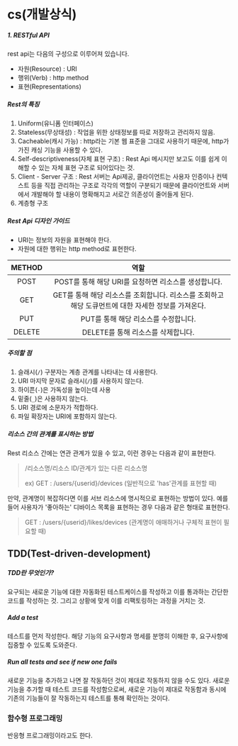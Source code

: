 # cs(개발상식)

##### 1. RESTful API

rest api는 다음의 구성으로 이루어져 있습니다.

- 자원(Resource) : URI
- 행위(Verb) : http method
- 표현(Representations)

##### Rest의 특징

1. Uniform(유니폼 인터페이스)
2. Stateless(무상태성) : 작업을 위한 상태정보를 따로 저장하고 관리하지 않음.
3. Cacheable(캐시 가능) : http라는 기본 웹 표준을 그대로 사용하기 때문에, http가 가진 캐싱 기능을 사용할 수 있다.
4. Self-descriptiveness(자체 표현 구조) : Rest Api 메시지만 보고도 이를 쉽게 이해할 수 있는 자체 표현 구조로 되어있다는 것.
5. Client - Server 구조 : Rest 서버는 Api제공, 클라이언트는 사용자 인증이나 컨텍스트 등을 직접 관리하는 구조로 각각의 역할이 구분되기 때문에 클라이언트와 서버에서 개발해야 할 내용이 명확해지고 서로간 의존성이 줄어들게 된다.
6. 계층형 구조

##### Rest Api 디자인 가이드

- URI는 정보의 자원을 표현해야 한다.
- 자원에 대한 행위는 http method로 표현한다.

| METHOD |                             역할                             |
| :----: | :----------------------------------------------------------: |
|  POST  |     POST를 통해 해당 URI를 요청하면 리소스를 생성합니다.     |
|  GET   | GET를 통해 해당 리소스를 조회합니다. 리소스를 조회하고 해당 도큐먼트에 대한 자세한 정보를 가져온다. |
|  PUT   |             PUT를 통해 해당 리소스를 수정합니다.             |
| DELETE |              DELETE를 통해 리소스를 삭제합니다.              |

##### 주의할 점

1. 슬래시(`/`) 구분자는 계층 관계를 나타내는 데 사용한다.
2. URI 마지막 문자로 슬래시(`/`)를 사용하지 않는다.
3. 하이픈(`-`)은 가독성을 높이는데 사용
4. 밑줄(`_`)은 사용하지 않는다.
5. URI 경로에 소문자가 적합하다.
6. 파일 확장자는 URI에 포함하지 않는다.



##### 리소스 간의 관계를 표시하는 방법

Rest 리소스 간에는 연관 관계가 있을 수 있고, 이런 경우는 다음과 같이 표현한다.

> /리소스명/리소스 ID/관계가 있는 다른 리소스명
>
> ex) GET : /users/{userid}/devices (일반적으로 'has'관계를 표현할 때)

만약, 관계명이 복잡하다면 이를 서브 리소스에 명시적으로 표현하는 방법이 있다. 예를 들어 사용자가 '좋아하는' 디바이스 목록을 표현하는 경우 다음과 같은 형태로 표현한다.

> GET : /users/{userid}/likes/devices (관계명이 애매하거나 구체적 표현이 필요할 때)



## TDD(Test-driven-development)

##### TDD란 무엇인가?

요구되는 새로운 기능에 대한 자동화된 테스트케이스를 작성하고 이를 통과하는 간단한 코드를 작성하는 것. 그리고 상황에 맞게 이를 리팩토링하는 과정을 거치는 것.

##### Add a test

테스트를 먼저 작성한다. 해당 기능의 요구사항과 명세를 분명히 이해한 후, 요구사항에 집중할 수 있도록 도와준다.

##### Run all tests and see if new one fails

새로운 기능을 추가하고 나면 잘 작동하던 것이 제대로 작동하지 않을 수도 있다. 새로운 기능을 추가할 때 테스트 코드를 작성함으로써, 새로운 기능이 제대로 작동함과 동시에 기존의 기능들이 잘 작동하는지 테스트를 통해 확인하는 것이다.



### 함수형  프로그래밍

반응형 프로그래밍이라고도 한다. 

